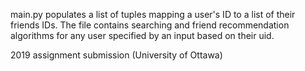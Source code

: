 main.py populates a list of tuples mapping a user's ID to a list of their friends IDs. The file contains searching and friend recommendation algorithms for any user specified by an input based on their uid.

2019 assignment submission (University of Ottawa)
